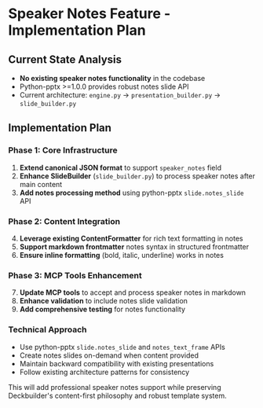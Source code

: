 # Speaker Notes Feature - Implementation Plan

## Current State Analysis
- **No existing speaker notes functionality** in the codebase
- Python-pptx >=1.0.0 provides robust notes slide API
- Current architecture: `engine.py` → `presentation_builder.py` → `slide_builder.py`

## Implementation Plan

### Phase 1: Core Infrastructure
1. **Extend canonical JSON format** to support `speaker_notes` field
2. **Enhance SlideBuilder** (`slide_builder.py`) to process speaker notes after main content
3. **Add notes processing method** using python-pptx `slide.notes_slide` API

### Phase 2: Content Integration  
4. **Leverage existing ContentFormatter** for rich text formatting in notes
5. **Support markdown frontmatter** notes syntax in structured frontmatter
6. **Ensure inline formatting** (bold, italic, underline) works in notes

### Phase 3: MCP Tools Enhancement
7. **Update MCP tools** to accept and process speaker notes in markdown
8. **Enhance validation** to include notes slide validation
9. **Add comprehensive testing** for notes functionality

### Technical Approach
- Use python-pptx `slide.notes_slide` and `notes_text_frame` APIs
- Create notes slides on-demand when content provided
- Maintain backward compatibility with existing presentations
- Follow existing architecture patterns for consistency

This will add professional speaker notes support while preserving Deckbuilder's content-first philosophy and robust template system.